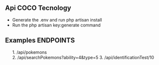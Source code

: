 ## Api COCO Tecnology

<ul>
    <li>Generate the .env and run php artisan install</li>
    <li>Run the php artisan key:generate command</li>
</ul>

## Examples ENDPOINTS

<ul>
    1. /api/pokemons <br>
    2. /api/searchPokemons?ability=4&type=5
    3. /api/identificationTest/10
</ul>


